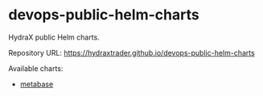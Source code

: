 # devops-public-helm-charts

HydraX public Helm charts.

Repository URL: https://hydraxtrader.github.io/devops-public-helm-charts

Available charts:
- [metabase](charts/metabase)